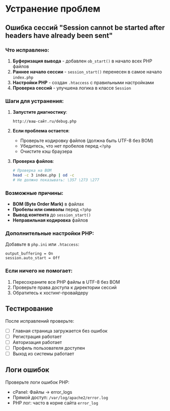 # Устранение проблем

## Ошибка сессий "Session cannot be started after headers have already been sent"

### Что исправлено:

1. **Буферизация вывода** - добавлен `ob_start()` в начало всех PHP файлов
2. **Раннее начало сессии** - `session_start()` перенесен в самое начало `index.php`
3. **Настройки PHP** - создан `.htaccess` с правильными настройками
4. **Проверка сессий** - улучшена логика в классе `Session`

### Шаги для устранения:

1. **Запустите диагностику**:
   ```
   http://ваш-сайт.ru/debug.php
   ```

2. **Если проблема остается**:
   - Проверьте кодировку файлов (должна быть UTF-8 без BOM)
   - Убедитесь, что нет пробелов перед `<?php`
   - Очистите кэш браузера

3. **Проверка файлов**:
   ```bash
   # Проверка на BOM
   head -c 3 index.php | od -c
   # Не должно показывать: \357 \273 \277
   ```

### Возможные причины:

- **BOM (Byte Order Mark)** в файлах
- **Пробелы или символы** перед `<?php`
- **Вывод контента** до `session_start()`
- **Неправильная кодировка** файлов

### Дополнительные настройки PHP:

Добавьте в `php.ini` или `.htaccess`:
```
output_buffering = On
session.auto_start = Off
```

### Если ничего не помогает:

1. Пересохраните все PHP файлы в UTF-8 без BOM
2. Проверьте права доступа к директории сессий
3. Обратитесь к хостинг-провайдеру

## Тестирование

После исправлений проверьте:
- [ ] Главная страница загружается без ошибок
- [ ] Регистрация работает
- [ ] Авторизация работает
- [ ] Профиль пользователя доступен
- [ ] Выход из системы работает

## Логи ошибок

Проверьте логи ошибок PHP:
- cPanel: Файлы -> error_logs
- Прямой доступ: `/var/log/apache2/error.log`
- PHP лог: часто в корне сайта `error_log` 